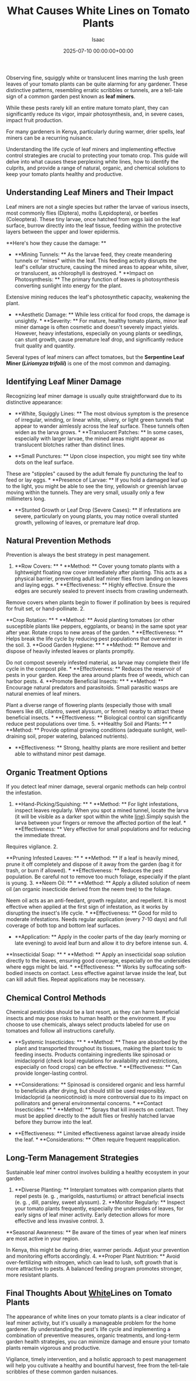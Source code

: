 ﻿---
title: What Causes White Lines on Tomato Plants
description: Observing fine, squiggly white or translucent lines marring the lush green leaves of your tomato plants can be quite alarming for any gardener.
slug: /what-causes-white-lines-on-tomato-plants/
date: 2025-07-10 00:00:00+00:00
lastmod: 2025-07-10 00:00:00+03:00
author: Isaac
categories:

- Guides

- Pest Control
tags:

- guides

- white

- line
layout: post
---

Observing fine, squiggly white or translucent lines marring the lush green leaves of your tomato plants can be quite alarming for any gardener. These distinctive patterns, resembling erratic scribbles or tunnels, are a tell-tale sign of a common garden pest known as **leaf miners**.

While these pests rarely kill an entire mature tomato plant, they can significantly reduce its vigor, impair photosynthesis, and, in severe cases, impact fruit production.

For many gardeners in Kenya, particularly during warmer, drier spells, leaf miners can be a recurring nuisance.

Understanding the life cycle of leaf miners and implementing effective control strategies are crucial to protecting your tomato crop. This guide will delve into what causes these perplexing white lines, how to identify the culprits, and provide a range of natural, organic, and chemical solutions to keep your tomato plants healthy and productive.

##  Understanding Leaf Miners and Their Impact

Leaf miners are not a single species but rather the larvae of various insects, most commonly flies (Diptera), moths (Lepidoptera), or beetles (Coleoptera). These tiny larvae, once hatched from eggs laid on the leaf surface, burrow directly into the leaf tissue, feeding within the protective layers between the upper and lower epidermis.

**Here's how they cause the damage: **

* **Mining Tunnels: ** As the larvae feed, they create meandering tunnels or "mines" within the leaf. This feeding activity disrupts the leaf's cellular structure, causing the mined areas to appear white, silver, or translucent, as chlorophyll is destroyed. * **Impact on Photosynthesis: ** The primary function of leaves is photosynthesis converting sunlight into energy for the plant.

Extensive mining reduces the leaf's photosynthetic capacity, weakening the plant.

* **Aesthetic Damage: ** While less critical for food crops, the damage is unsightly. * **Severity: ** For mature, healthy tomato plants, minor leaf miner damage is often cosmetic and doesn't severely impact yields. However, heavy infestations, especially on young plants or seedlings, can stunt growth, cause premature leaf drop, and significantly reduce fruit quality and quantity.

Several types of leaf miners can affect tomatoes, but the **Serpentine Leaf Miner (_Liriomyza trifolii_)** is one of the most common and damaging.

##  Identifying Leaf Miner Damage

Recognizing leaf miner damage is usually quite straightforward due to its distinctive appearance:

* **White, Squiggly Lines: ** The most obvious symptom is the presence of irregular, winding, or linear white, silvery, or light green tunnels that appear to wander aimlessly across the leaf surface. These tunnels often widen as the larva grows. * **Translucent Patches: ** In some cases, especially with larger larvae, the mined areas might appear as translucent blotches rather than distinct lines.

* **Small Punctures: ** Upon close inspection, you might see tiny white dots on the leaf surface.

These are "stipples" caused by the adult female fly puncturing the leaf to feed or lay eggs. * **Presence of Larvae: ** If you hold a damaged leaf up to the light, you might be able to see the tiny, yellowish or greenish larvae moving within the tunnels. They are very small, usually only a few millimeters long.

* **Stunted Growth or Leaf Drop (Severe Cases): ** If infestations are severe, particularly on young plants, you may notice overall stunted growth, yellowing of leaves, or premature leaf drop.

##  Natural Prevention Methods

Prevention is always the best strategy in pest management.

1. **Row Covers: ** * **Method: ** Cover young tomato plants with a lightweight floating row cover immediately after planting. This acts as a physical barrier, preventing adult leaf miner flies from landing on leaves and laying eggs. * **Effectiveness: ** Highly effective. Ensure the edges are securely sealed to prevent insects from crawling underneath.

Remove covers when plants begin to flower if pollination by bees is required for fruit set, or hand-pollinate. 2.

**Crop Rotation: ** * **Method: ** Avoid planting tomatoes (or other susceptible plants like peppers, eggplants, or beans) in the same spot year after year. Rotate crops to new areas of the garden. * **Effectiveness: ** Helps break the life cycle by reducing pest populations that overwinter in the soil. 3. **Good Garden Hygiene: ** * **Method: ** Remove and dispose of heavily infested leaves or plants promptly.

Do not compost severely infested material, as larvae may complete their life cycle in the compost pile. * **Effectiveness: ** Reduces the reservoir of pests in your garden. Keep the area around plants free of weeds, which can harbor pests. 4. **Promote Beneficial Insects: ** * **Method: ** Encourage natural predators and parasitoids. Small parasitic wasps are natural enemies of leaf miners.

Plant a diverse range of flowering plants (especially those with small flowers like dill, cilantro, sweet alyssum, or fennel) nearby to attract these beneficial insects. * **Effectiveness: ** Biological control can significantly reduce pest populations over time. 5. **Healthy Soil and Plants: ** * **Method: ** Provide optimal growing conditions (adequate sunlight, well-draining soil, proper watering, balanced nutrients).

* **Effectiveness: ** Strong, healthy plants are more resilient and better able to withstand minor pest damage.

##  Organic Treatment Options

If you detect leaf miner damage, several organic methods can help control the infestation.

1. **Hand-Picking/Squishing: ** * **Method: ** For light infestations, inspect leaves regularly. When you spot a mined tunnel, locate the larva (it will be visible as a darker spot within the white [line](https://pestpolicy.com/best-trimmer-line/)).Simply squish the larva between your fingers or remove the affected portion of the leaf. * **Effectiveness: ** Very effective for small populations and for reducing the immediate threat.

Requires vigilance. 2.

**Pruning Infested Leaves: ** * **Method: ** If a leaf is heavily mined, prune it off completely and dispose of it away from the garden (bag it for trash, or burn if allowed). * **Effectiveness: ** Reduces the pest population. Be careful not to remove too much foliage, especially if the plant is young. 3. **Neem Oil: ** * **Method: ** Apply a diluted solution of neem oil (an organic insecticide derived from the neem tree) to the foliage.

Neem oil acts as an anti-feedant, growth regulator, and repellent. It is most effective when applied at the first sign of infestation, as it works by disrupting the insect's life cycle. * **Effectiveness: ** Good for mild to moderate infestations. Needs regular application (every 7-10 days) and full coverage of both top and bottom leaf surfaces.

* **Application: ** Apply in the cooler parts of the day (early morning or late evening) to avoid leaf burn and allow it to dry before intense sun. 4.

**Insecticidal Soap: ** * **Method: ** Apply an insecticidal soap solution directly to the leaves, ensuring good coverage, especially on the undersides where eggs might be laid. * **Effectiveness: ** Works by suffocating soft-bodied insects on contact. Less effective against larvae inside the leaf, but can kill adult flies. Repeat applications may be necessary.

##  Chemical Control Methods

Chemical pesticides should be a last resort, as they can harm beneficial insects and may pose risks to human health or the environment. If you choose to use chemicals, always select products labeled for use on tomatoes and follow all instructions carefully.

* **Systemic Insecticides: ** * **Method: ** These are absorbed by the plant and transported throughout its tissues, making the plant toxic to feeding insects. Products containing ingredients like spinosad or imidacloprid (check local regulations for availability and restrictions, especially on food crops) can be effective. * **Effectiveness: ** Can provide longer-lasting control.

* **Considerations: ** Spinosad is considered organic and less harmful to beneficials after drying, but should still be used responsibly. Imidacloprid (a neonicotinoid) is more controversial due to its impact on pollinators and general environmental concerns. * **Contact Insecticides: ** * **Method: ** Sprays that kill insects on contact. They must be applied directly to the adult flies or freshly hatched larvae before they burrow into the leaf.

* **Effectiveness: ** Limited effectiveness against larvae already inside the leaf. * **Considerations: ** Often require frequent reapplication.

##  Long-Term Management Strategies

Sustainable leaf miner control involves building a healthy ecosystem in your garden.

1. **Diverse Planting: ** Interplant tomatoes with companion plants that repel pests (e. g. , marigolds, nasturtiums) or attract beneficial insects (e. g. , dill, parsley, sweet alyssum). 2. **Monitor Regularly: ** Inspect your tomato plants frequently, especially the undersides of leaves, for early signs of leaf miner activity. Early detection allows for more effective and less invasive control. 3.

**Seasonal Awareness: ** Be aware of the times of year when leaf miners are most active in your region.

In Kenya, this might be during drier, warmer periods. Adjust your prevention and monitoring efforts accordingly. 4. **Proper Plant Nutrition: ** Avoid over-fertilizing with nitrogen, which can lead to lush, soft growth that is more attractive to pests. A balanced feeding program promotes stronger, more resistant plants.

##  Final Thoughts About [White](https://pestpolicy.com/best-white-paints-for-interior-walls/)Lines on Tomato Plants

The appearance of white lines on your tomato plants is a clear indicator of leaf miner activity, but it's usually a manageable problem for the home gardener. By understanding the pest's life cycle and implementing a combination of preventive measures, organic treatments, and long-term garden health strategies, you can minimize damage and ensure your tomato plants remain vigorous and productive.

Vigilance, timely intervention, and a holistic approach to pest management will help you cultivate a healthy and bountiful harvest, free from the tell-tale scribbles of these common garden nuisances.
